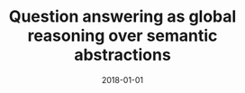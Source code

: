 ---
title: "Question answering as global reasoning over semantic abstractions"
collection: publications
permalink: /publication/2018-01-01-Question-answering-as-global-reasoning-over-semantic-abstractions
date: 2018-01-01
venue: 'Proceedings of the AAAI Conference on Artificial Intelligence'
---